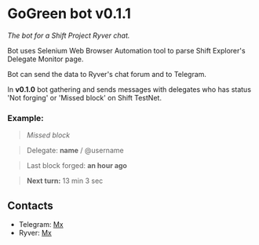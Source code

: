 # GoGreen bot v0.1.1
*The bot for a Shift Project Ryver chat.*

Bot uses Selenium Web Browser Automation tool to parse Shift Explorer's Delegate Monitor page.

Bot can send the data to Ryver's chat forum and to Telegram.

In **v0.1.0** bot gathering and sends messages with delegates who has status 'Not forging' or 'Missed block' on Shift TestNet.

### Example:

>_Missed block_

>Delegate: **name** / @username

>Last block forged: **an hour ago**

>**Next turn:** 13 min 3 sec

## Contacts
* Telegram: [Mx](https://t.me/voteformx)
* Ryver: [Mx](https://shiftnrg.ryver.com)